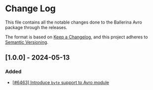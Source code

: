 # Change Log

This file contains all the notable changes done to the Ballerina Avro package through the releases.

The format is based on [Keep a Changelog](https://keepachangelog.com/en/1.0.0/), and this project adheres to
[Semantic Versioning](https://semver.org/spec/v2.0.0.html).

## [1.0.0] - 2024-05-13

### Added

- [[#6463] Introduce `byte` support to Avro module](https://github.com/ballerina-platform/ballerina-library/issues/6463)
